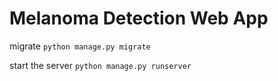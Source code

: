 # Melanoma Detection Web App
  
migrate `python manage.py migrate`
  
start the server `python manage.py runserver`
